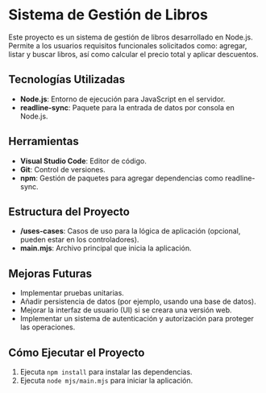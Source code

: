 # Sistema de Gestión de Libros

Este proyecto es un sistema de gestión de libros desarrollado en Node.js. Permite a los usuarios requisitos funcionales solicitados como:  agregar, listar y buscar libros, así como calcular el precio total y aplicar descuentos.

## Tecnologías Utilizadas

- **Node.js**: Entorno de ejecución para JavaScript en el servidor.
- **readline-sync**: Paquete para la entrada de datos por consola en Node.js.

## Herramientas

- **Visual Studio Code**: Editor de código.
- **Git**: Control de versiones.
- **npm**: Gestión de paquetes para agregar dependencias como readline-sync.

## Estructura del Proyecto

- **/uses-cases**: Casos de uso para la lógica de aplicación (opcional, pueden estar en los controladores).
- **main.mjs**: Archivo principal que inicia la aplicación.

## Mejoras Futuras

- Implementar pruebas unitarias.
- Añadir persistencia de datos (por ejemplo, usando una base de datos).
- Mejorar la interfaz de usuario (UI) si se creara una versión web.
- Implementar un sistema de autenticación y autorización para proteger las operaciones.

## Cómo Ejecutar el Proyecto

1. Ejecuta `npm install` para instalar las dependencias.
2. Ejecuta `node mjs/main.mjs` para iniciar la aplicación.

